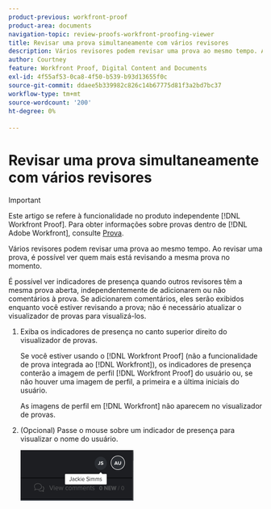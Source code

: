 ```yaml
---
product-previous: workfront-proof
product-area: documents
navigation-topic: review-proofs-workfront-proofing-viewer
title: Revisar uma prova simultaneamente com vários revisores
description: Vários revisores podem revisar uma prova ao mesmo tempo. Ao revisar uma prova, é possível ver quem mais está revisando a mesma prova no momento.
author: Courtney
feature: Workfront Proof, Digital Content and Documents
exl-id: 4f55af53-0ca8-4f50-b539-b93d13655f0c
source-git-commit: ddaee5b339982c826c14b67775d81f3a2bd7bc37
workflow-type: tm+mt
source-wordcount: '200'
ht-degree: 0%

---
```


# Revisar uma prova simultaneamente com vários revisores

>[!IMPORTANT]
>
>Este artigo se refere à funcionalidade no produto independente [!DNL Workfront Proof]. Para obter informações sobre provas dentro de [!DNL Adobe Workfront], consulte [Prova](../../../review-and-approve-work/proofing/proofing.md).

Vários revisores podem revisar uma prova ao mesmo tempo. Ao revisar uma prova, é possível ver quem mais está revisando a mesma prova no momento.

É possível ver indicadores de presença quando outros revisores têm a mesma prova aberta, independentemente de adicionarem ou não comentários à prova. Se adicionarem comentários, eles serão exibidos enquanto você estiver revisando a prova; não é necessário atualizar o visualizador de provas para visualizá-los.

1. Exiba os indicadores de presença no canto superior direito do visualizador de provas.

   Se você estiver usando o [!DNL Workfront Proof] (não a funcionalidade de prova integrada ao [!DNL Workfront]), os indicadores de presença conterão a imagem de perfil [!DNL Workfront Proof] do usuário ou, se não houver uma imagem de perfil, a primeira e a última iniciais do usuário.

   As imagens de perfil em [!DNL Workfront] não aparecem no visualizador de provas.

1. (Opcional) Passe o mouse sobre um indicador de presença para visualizar o nome do usuário.

   ![Presença da prova](assets/proof-presence.png)
